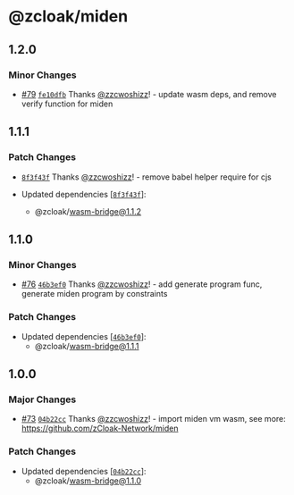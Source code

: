 # @zcloak/miden

## 1.2.0

### Minor Changes

- [#79](https://github.com/zCloak-Network/zkid-sdk/pull/79) [`fe10dfb`](https://github.com/zCloak-Network/zkid-sdk/commit/fe10dfb6fe841409993ca6360f5746dde0f93fc9) Thanks [@zzcwoshizz](https://github.com/zzcwoshizz)! - update wasm deps, and remove verify function for miden

## 1.1.1

### Patch Changes

- [`8f3f43f`](https://github.com/zCloak-Network/zkid-sdk/commit/8f3f43f285c7e785396055accffc60f706b4a0a4) Thanks [@zzcwoshizz](https://github.com/zzcwoshizz)! - remove babel helper require for cjs

- Updated dependencies [[`8f3f43f`](https://github.com/zCloak-Network/zkid-sdk/commit/8f3f43f285c7e785396055accffc60f706b4a0a4)]:
  - @zcloak/wasm-bridge@1.1.2

## 1.1.0

### Minor Changes

- [#76](https://github.com/zCloak-Network/zkid-sdk/pull/76) [`46b3ef0`](https://github.com/zCloak-Network/zkid-sdk/commit/46b3ef0598ae1c1251572a235dd1bbce3011d12f) Thanks [@zzcwoshizz](https://github.com/zzcwoshizz)! - add generate program func, generate miden program by constraints

### Patch Changes

- Updated dependencies [[`46b3ef0`](https://github.com/zCloak-Network/zkid-sdk/commit/46b3ef0598ae1c1251572a235dd1bbce3011d12f)]:
  - @zcloak/wasm-bridge@1.1.1

## 1.0.0

### Major Changes

- [#73](https://github.com/zCloak-Network/zkid-sdk/pull/73) [`04b22cc`](https://github.com/zCloak-Network/zkid-sdk/commit/04b22ccfe0d58ba67c415323104bad45d0147ce2) Thanks [@zzcwoshizz](https://github.com/zzcwoshizz)! - import miden vm wasm, see more: https://github.com/zCloak-Network/miden

### Patch Changes

- Updated dependencies [[`04b22cc`](https://github.com/zCloak-Network/zkid-sdk/commit/04b22ccfe0d58ba67c415323104bad45d0147ce2)]:
  - @zcloak/wasm-bridge@1.1.0
